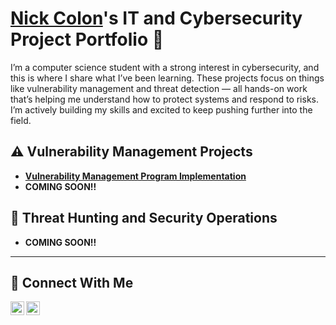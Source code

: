 # <a href="https://www.linkedin.com/in/nick-colon/">Nick Colon</a>'s IT and Cybersecurity Project Portfolio 🔐

I’m a computer science student with a strong interest in cybersecurity, and this is where I share what I’ve been learning. These projects focus on things like vulnerability management and threat detection — all hands-on work that’s helping me understand how to protect systems and respond to risks. I’m actively building my skills and excited to keep pushing further into the field.


## ⚠️ Vulnerability Management Projects

- **[Vulnerability Management Program Implementation](https://github.com/nicholas-net/vulnerability-management-program)**
- **COMING SOON!!**

## 🚨 Threat Hunting and Security Operations

- **COMING SOON!!**

<hr/>

## 🤳 Connect With Me


[<img align="left" alt="___________ | LinkedIn" width="22px" src="https://cdn.jsdelivr.net/npm/simple-icons@v3/icons/linkedin.svg" />][linkedin]
[<img align="left" alt="___________ | Instagram" width="22px" src="https://cdn.jsdelivr.net/npm/simple-icons@v3/icons/instagram.svg" />][instagram]

[instagram]: https://www.instagram.com/_nickcolon
[linkedin]: https://linkedin.com/in/nick-colon

<!--
<img width="35" alt="image" src="https://github.com/user-attachments/assets/2f41c7cd-5ea8-4475-b451-a37161b6c3fb"> 
<img width="35" alt="image" src="https://github.com/user-attachments/assets/77649969-9910-4994-8b96-74a116cfb2a8">
-->
